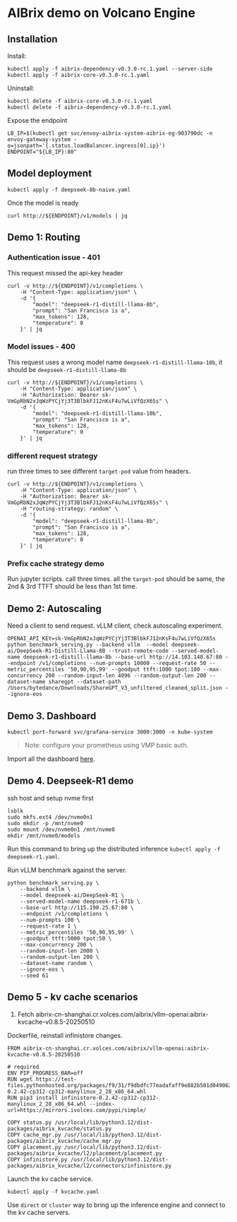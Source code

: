 # AIBrix demo on Volcano Engine

## Installation

Install:
```
kubectl apply -f aibrix-dependency-v0.3.0-rc.1.yaml --server-side
kubectl apply -f aibrix-core-v0.3.0-rc.1.yaml
```

Uninstall:
```
kubectl delete -f aibrix-core-v0.3.0-rc.1.yaml
kubectl delete -f aibrix-dependency-v0.3.0-rc.1.yaml
```

Expose the endpoint
```
LB_IP=$(kubectl get svc/envoy-aibrix-system-aibrix-eg-903790dc -n envoy-gateway-system -o=jsonpath='{.status.loadBalancer.ingress[0].ip}')
ENDPOINT="${LB_IP}:80"
```


## Model deployment

```
kubectl apply -f deepseek-8b-naive.yaml
```

Once the model is ready
```
curl http://${ENDPOINT}/v1/models | jq
```


## Demo 1: Routing

### Authentication issue - 401

This request missed the api-key header

```
curl -v http://${ENDPOINT}/v1/completions \
    -H "Content-Type: application/json" \
    -d '{
        "model": "deepseek-r1-distill-llama-8b",
        "prompt": "San Francisco is a",
        "max_tokens": 128,
        "temperature": 0
    }' | jq
```

### Model issues - 400

This request uses a wrong model name `deepseek-r1-distill-llama-10b`, it should be `deepseek-r1-distill-llama-8b`

```
curl -v http://${ENDPOINT}/v1/completions \
    -H "Content-Type: application/json" \
    -H "Authorization: Bearer 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" \
    -d '{
        "model": "deepseek-r1-distill-llama-10b",
        "prompt": "San Francisco is a",
        "max_tokens": 128,
        "temperature": 0
    }' | jq
```


### different request strategy

run three times to see different `target-pod` value from headers.

```
curl -v http://${ENDPOINT}/v1/completions \
    -H "Content-Type: application/json" \
    -H "Authorization: Bearer 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" \
    -H "routing-strategy: random" \
    -d '{
        "model": "deepseek-r1-distill-llama-8b",
        "prompt": "San Francisco is a",
        "max_tokens": 128,
        "temperature": 0
    }' | jq
```


### Prefix cache strategy demo

Run jupyter scripts. call three times. all the `target-pod` should be same, the 2nd & 3rd TTFT should be less than 1st time.


## Demo 2: Autoscaling

Need a client to send request. vLLM client, check autoscaling experiment.

```
OPENAI_API_KEY=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 python benchmark_serving.py --backend vllm  --model deepseek-ai/DeepSeek-R1-Distill-Llama-8B --trust-remote-code --served-model-name deepseek-r1-distill-llama-8b --base-url http://14.103.140.67:80 --endpoint /v1/completions --num-prompts 10000 --request-rate 50 --metric_percentiles '50,90,95,99' --goodput ttft:1000 tpot:100 --max-concurrency 200 --random-input-len 4096 --random-output-len 200 --dataset-name sharegpt --dataset-path /Users/bytedance/Downloads/ShareGPT_V3_unfiltered_cleaned_split.json --ignore-eos
```


## Demo 3. Dashboard

```
kubectl port-forward svc/grafana-service 3000:3000 -n kube-system
```

> Note: configure your prometheus using VMP basic auth.

Import all the dashboard [here](https://github.com/vllm-project/aibrix/tree/main/observability/grafana). 


## Demo 4. Deepseek-R1 demo

ssh host and setup nvme first

```
lsblk
sudo mkfs.ext4 /dev/nvme0n1
sudo mkdir -p /mnt/nvme0
sudo mount /dev/nvme0n1 /mnt/nvme0
mkdir /mnt/nvme0/models
```

Run this command to bring up the distributed inference `kubectl apply -f deepseek-r1.yaml`. 

Run vLLM benchmark against the server.
```
python benchmark_serving.py \
    --backend vllm \
    --model deepseek-ai/DeepSeek-R1 \
    --served-model-name deepseek-r1-671b \
    --base-url http://115.190.25.67:80 \
    --endpoint /v1/completions \
    --num-prompts 100 \
    --request-rate 1 \
    --metric_percentiles '50,90,95,99' \
    --goodput ttft:5000 tpot:50 \
    --max-concurrency 200 \
    --random-input-len 2000 \
    --random-output-len 200 \
    --dataset-name random \
    --ignore-eos \
    --seed 61
```



## Demo 5 - kv cache scenarios

1. Fetch aibrix-cn-shanghai.cr.volces.com/aibrix/vllm-openai:aibrix-kvcache-v0.8.5-20250510

Dockerfile, reinstall infinistore changes.

```
FROM aibrix-cn-shanghai.cr.volces.com/aibrix/vllm-openai:aibrix-kvcache-v0.8.5-20250510

# required
ENV PIP_PROGRESS_BAR=off
RUN wget https://test-files.pythonhosted.org/packages/f9/31/f9dbdfc77eadafaff9e882b501d0490625c113e3834891cd59d3223b747d/infinistore-0.2.42-cp312-cp312-manylinux_2_28_x86_64.whl
RUN pip3 install infinistore-0.2.42-cp312-cp312-manylinux_2_28_x86_64.whl --index-url=https://mirrors.ivolces.com/pypi/simple/

COPY status.py /usr/local/lib/python3.12/dist-packages/aibrix_kvcache/status.py
COPY cache_mgr.py /usr/local/lib/python3.12/dist-packages/aibrix_kvcache/cache_mgr.py
COPY placement.py /usr/local/lib/python3.12/dist-packages/aibrix_kvcache/l2/placement/placement.py
COPY infinistore.py /usr/local/lib/python3.12/dist-packages/aibrix_kvcache/l2/connectors/infinistore.py

```

Launch the kv cache service.

```
kubectl apply -f kvcache.yaml
```

Use `direct` or `cluster` way to bring up the inference engine and connect to the kv cache servers.
